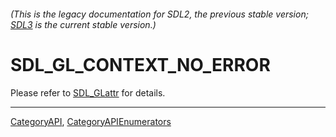 ###### (This is the legacy documentation for SDL2, the previous stable version; [SDL3](https://wiki.libsdl.org/SDL3/) is the current stable version.)
# SDL_GL_CONTEXT_NO_ERROR

Please refer to [SDL_GLattr](SDL_GLattr) for details.

----
[CategoryAPI](CategoryAPI), [CategoryAPIEnumerators](CategoryAPIEnumerators)

